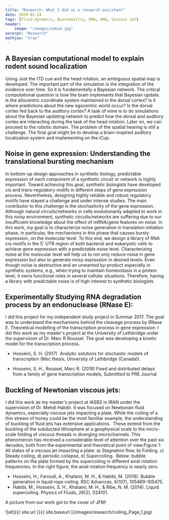 ```yaml
---
title: "Research: What I did as a research assistant"
date: 2019-01-24
tags: [Fluid dynamics, Biochemistry, RNA, DNA, Viscous Jet]
header: 
    image: "/images/zakim.jpg"
excerpt: "Research"
mathjax: "true"
---
```

## A Bayesian computational model to explain rodent sound localization
Using Just the ITD cue and the head rotation, an ambiguous spatial map is developed. The important part of the simulation is the integration of the evidence over time. So it is fundamentally a Bayesian network. The critical computational question is how the brain implements that Bayesian update. Is the allocentric coordinate system maintained in the dorsal cortex? Is it where predictions about the new egocentric world occur? Is the dorsal cortex fed back to the auditory cortex? A task of mine is to do simulations about the Bayesian updating network to predict how the dorsal and auditory cortex are interacting during the task of the head rotation. Later on, we can proceed to the robotic domain. The problem of the spatial hearing is still a challenge. The final goal might be to develop a brain-inspired auditory localization system and implementing on the iCup.
## Noise in gene expression: Understanding the translational bursting mechanism
In bottom-up design approaches in synthetic biology, predictable expression of each component of a synthetic circuit or network is highly important. Toward achieving this goal, synthetic biologists have developed cis and trans-regulatory motifs in different steps of gene expression process. Nevertheless, designing highly reliable and robust regulatory motifs have stayed a challenge and under intense studies. The main contributor to this challenge is the stochasticity of the gene expression. Although natural circuits/networks in cells evolutionarily adapted to work in this noisy environment, synthetic circuits/networks are suffering due to our insufficient knowledge about the effect of mRNA/gene features on noise. In this work, my goal is to characterize noise generation in translation initiation phase, in particular, the mechanisms in this phase that causes bursty expression, on the molecular level. To this end, we design a library of RNA cis-motifs in the 5' UTR region of both bacterial and eukaryotic cells to achieve gene expression with a predictable noise level. Characterizing noise at the molecular level will help us to not only reduce noise in gene expression but also to generate noisy expression in desired levels. Even though noise is destructive and an unwanted by-product especially in synthetic systems, e.g., when trying to maintain homeostasis in a protein level, it owns functional roles in several cellular situations. Therefore, having a library with predictable noise is of high interest to synthetic biologists.
## Experimentally Studying RNA degradation process by an endonuclease (RNase E):
I did this project for my independent study project in Summar 2017. The goal was to understand the mechanisms behind the cleavage process by RNase E.
Theoretical modelling of the transcription process in gene expression:
I did this work as my master's project at the University of Lethbridge under the supervision of Dr. Marc R Roussel. The goal was developing a kinetic model for the transcription process.
- Hosseini, S. H. (2017)  Analytic solutions for stochastic models of transcription (Msc thesis, University of Lethbridge (Canada)).

- Hosseini, S. H., Roussel, Marc R. (2018) Fixed and distributed delays from a family of gene transcription models, Submitted to PRE Journal

## Buckling of Newtonian viscous jets:
I did this work as my master's project at IASBS in IRAN under the supervision of Dr. Mehdi Habibi. It was focused on Newtonian fluid dynamics, especially viscous jets impacting a plate. While the coiling of a thin stream of honey could be the most familiar example, the understanding of buckling of fluid jets has extensive applications.  These extend from the buckling of the subducted lithosphere at a geophysical scale to the micro-scale folding of viscous threads in diverging microchannels. This phenomenon has received a considerable level of attention over the past six decades, both from the experimental and theoretical point of view.Figure 1: All states of a viscous jet impacting a plate: a) Stagnation flow, b) Folding, c) Steady coiling, d) periodic collapse, e) Supercoiling.  Below: bubble patterns on the plate formed by the supercoiling in different axial rotation frequencies. In the right figure, the axial rotation frequency is nearly zero.
- Hosseini, H., Farnudi, A., Khatami, M. H., & Habibi, M. (2016). Bubble generation in liquid rope coiling. RSC Advances, 6(107), 105469-105475.
- Habibi, M., Hosseini, S. H., Khatami, M. H., & Ribe, N. M. (2014). Liquid supercoiling. Physics of Fluids, 26(2), 024101.

A picture from our work got to the cover of JFM!

![alt]({{ site.url }}{{ site.baseurl }}/images/research/coiling_Page_1.jpg)

